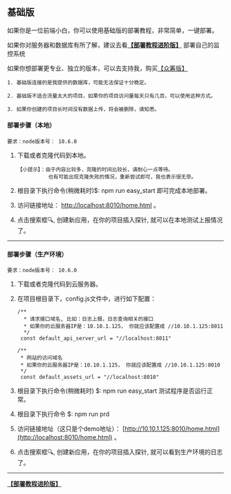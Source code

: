 
## 基础版

如果你是一位前端小白，你可以使用基础版的部署教程，非常简单，一键部署。 

如果你对服务器和数据库有所了解，建议去看[**【部署教程进阶版】**](https://github.com/a597873885/webfunny_monitor/blob/master/Document_advanced.md) 部署自己的监控系统

如果你想部署更专业、独立的版本，可以去支持我，购买[【众筹版】](http://www.webfunny.cn/webfunny_multi/purchase.html)


    1. 基础版连接的是我提供的数据库，可能无法保证十分稳定。
    
    2. 基础版不适合流量太大的项目，如果你的项目访问量每天只有几百，可以使用这种方式。
    
    3. 如果你创建的项目长时间没有数据上传，将会被删除，请知悉。

#### 部署步骤（本地）
 
    要求：node版本号： 10.6.0

 1. 下载或者克隆代码到本地。
 
        【小提示】：由于内容比较多，克隆的时间比较长，请耐心一点等待。 
                  也有可能出现克隆失败的情况，重新尝试即可，我也表示很无奈。
  
 2. 根目录下执行命令(稍微耗时)$: npm run easy_start   即可完成本地部署。
  
 3. 访问链接地址： [http://localhost:8010/home.html](http://localhost:8010/home.html) 。
 
 4. 点击搜索框🔍, 创建新应用，在你的项目插入探针, 就可以在本地测试上报情况了。
 
 
----------------------------

#### 部署步骤（生产环境）

    要求：node版本号： 10.6.0

 1. 下载或者克隆代码到云服务器。
 
 2. 在项目根目录下，config.js文件中，进行如下配置：
 
        /**
          * 请求接口域名, 比如：日志上报，日志查询相关的接口
          * 如果你的云服务器IP是：10.10.1.125， 你就应该配置成 //10.10.1.125:8011
          */
         const default_api_server_url = "//localhost:8011" 

        /**
         * 网站的访问域名
         * 如果你的云服务器IP是：10.10.1.125， 你就应该配置成 //10.10.1.125:8010
         */
         const default_assets_url = "//localhost:8010"

 3. 根目录下执行命令(稍微耗时) $: npm run easy_start   测试程序是否运行正常。
 
 4. 根目录下执行命令 $: npm run prd
  
 5. 访问链接地址（这只是个demo地址）： [http://10.10.1.125:8010/home.html](http://localhost:8010/home.html) 。
 
 6. 点击搜索框🔍, 创建新应用，在你的项目插入探针, 就可以看到生产环境的日志了。


------------------------

[**【部署教程进阶版】**](https://github.com/a597873885/webfunny_monitor/blob/master/Document_advanced.md)


 
